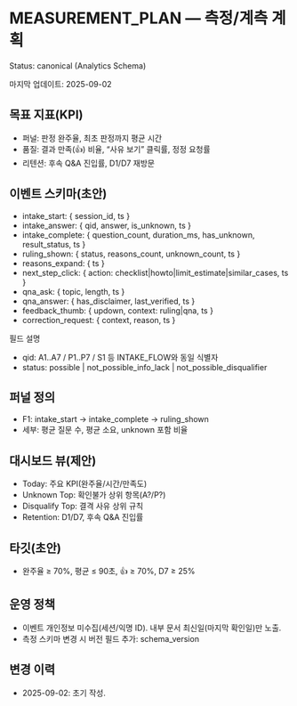 # MEASUREMENT_PLAN — 측정/계측 계획
Status: canonical (Analytics Schema)

마지막 업데이트: 2025-09-02

## 목표 지표(KPI)
- 퍼널: 판정 완주율, 최초 판정까지 평균 시간
- 품질: 결과 만족(👍) 비율, “사유 보기” 클릭률, 정정 요청률
- 리텐션: 후속 Q&A 진입률, D1/D7 재방문

## 이벤트 스키마(초안)
- intake_start: { session_id, ts }
- intake_answer: { qid, answer, is_unknown, ts }
- intake_complete: { question_count, duration_ms, has_unknown, result_status, ts }
- ruling_shown: { status, reasons_count, unknown_count, ts }
- reasons_expand: { ts }
- next_step_click: { action: checklist|howto|limit_estimate|similar_cases, ts }
- qna_ask: { topic, length, ts }
- qna_answer: { has_disclaimer, last_verified, ts }
- feedback_thumb: { updown, context: ruling|qna, ts }
- correction_request: { context, reason, ts }

필드 설명
- qid: A1..A7 / P1..P7 / S1 등 INTAKE_FLOW와 동일 식별자
- status: possible | not_possible_info_lack | not_possible_disqualifier

## 퍼널 정의
- F1: intake_start → intake_complete → ruling_shown
- 세부: 평균 질문 수, 평균 소요, unknown 포함 비율

## 대시보드 뷰(제안)
- Today: 주요 KPI(완주율/시간/만족도)
- Unknown Top: 확인불가 상위 항목(A?/P?)
- Disqualify Top: 결격 사유 상위 규칙
- Retention: D1/D7, 후속 Q&A 진입률

## 타깃(초안)
- 완주율 ≥ 70%, 평균 ≤ 90초, 👍 ≥ 70%, D7 ≥ 25%

## 운영 정책
- 이벤트 개인정보 미수집(세션/익명 ID). 내부 문서 최신일(마지막 확인일)만 노출.
- 측정 스키마 변경 시 버전 필드 추가: schema_version

## 변경 이력
- 2025-09-02: 초기 작성.
